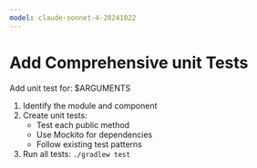 ```yaml
---
model: claude-sonnet-4-20241022
---
```


# Add Comprehensive unit Tests

Add unit test for: $ARGUMENTS

1. Identify the module and component
2. Create unit tests:
    - Test each public method
    - Use Mockito for dependencies
    - Follow existing test patterns
3. Run all tests: `./gradlew test`